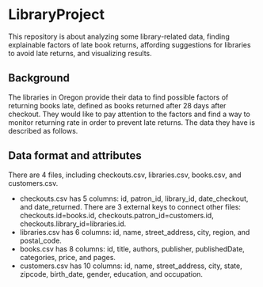 # LibraryProject
This repository is about analyzing some library-related data, finding explainable factors of late book returns, affording suggestions for libraries to avoid late returns, and visualizing results.

## Background
The libraries in Oregon provide their data to find possible factors of returning books late, defined as books returned after 28 days after checkout. They would like to pay attention to the factors and find a way to monitor returning rate in order to prevent late returns. The data they have is described as follows.

## Data format and attributes
There are 4 files, including checkouts.csv, libraries.csv, books.csv, and customers.csv.
- checkouts.csv has 5 columns: id, patron_id, library_id, date_checkout, and date_returned. 
  There are 3 external keys to connect other files: checkouts.id=books.id, checkouts.patron_id=customers.id, checkouts.library_id=libraries.id.
- libraries.csv has 6 columns: id, name, street_address, city, region, and postal_code.
- books.csv has 8 columns:  id, title, authors, publisher, publishedDate, categories, price, and pages.
- customers.csv has 10 columns: id, name, street_address, city, state, zipcode, birth_date, gender, education, and occupation.

